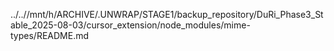 ../..//mnt/h/ARCHIVE/.UNWRAP/STAGE1/backup_repository/DuRi_Phase3_Stable_2025-08-03/cursor_extension/node_modules/mime-types/README.md